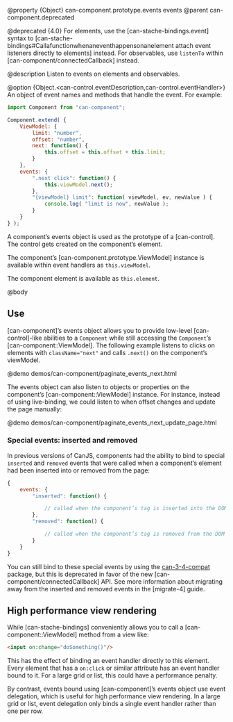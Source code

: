 @property {Object} can-component.prototype.events events
@parent can-component.deprecated

@deprecated {4.0} For elements, use the [can-stache-bindings.event] syntax to [can-stache-bindings#Callafunctionwhenaneventhappensonanelement attach event listeners directly to elements] instead. For observables, use `listenTo` within [can-component/connectedCallback] instead.

@description Listen to events on elements and observables.

@option {Object.<can-control.eventDescription,can-control.eventHandler>} An object of event names and methods
that handle the event. For example:

```js
import Component from "can-component";

Component.extend( {
	ViewModel: {
		limit: "number",
		offset: "number",
		next: function() {
			this.offset = this.offset + this.limit;
		}
	},
	events: {
		".next click": function() {
			this.viewModel.next();
		},
		"{viewModel} limit": function( viewModel, ev, newValue ) {
			console.log( "limit is now", newValue );
		}
	}
} );
```

A component’s events object is used as the prototype of a [can-control]. The control gets created on the component’s
element.

The component’s [can-component.prototype.ViewModel] instance is available within event handlers as `this.viewModel`.

The component element is available as `this.element`.


@body

## Use

[can-component]’s events object allows you to provide low-level [can-control]-like abilities to a `Component`
while still accessing the `Component`’s [can-component::ViewModel].  The following
example listens to clicks on elements with `className="next"` and calls `.next()` on the component’s viewModel.

@demo demos/can-component/paginate_events_next.html

The events object can also listen to objects or properties on the component’s [can-component::ViewModel] instance. For instance, instead
of using live-binding, we could listen to when offset changes and update the page manually:

@demo demos/can-component/paginate_events_next_update_page.html

### Special events: inserted and removed

In previous versions of CanJS, components had the ability to bind to special
`inserted` and `removed` events that were called when a component’s element had
been inserted into or removed from the page:

```js
{
	events: {
		"inserted": function() {

			// called when the component’s tag is inserted into the DOM
		},
		"removed": function() {

			// called when the component’s tag is removed from the DOM
		}
	}
}
```

You can still bind to these special events by using the
[can-3-4-compat](https://www.npmjs.com/package/can-3-4-compat) package, but this
is deprecated in favor of the new [can-component/connectedCallback] API. See
more information about migrating away from the inserted and removed events in
the [migrate-4] guide.

## High performance view rendering

While [can-stache-bindings] conveniently allows you to call a [can-component::ViewModel] method from a view like:

```html
<input on:change="doSomething()"/>
```

This has the effect of binding an event handler directly to this element. Every element that has a `on:click` or similar attribute has an event handler bound to it. For a large grid or list, this could have a performance penalty.

By contrast, events bound using [can-component]’s events object use event delegation, which is useful for high performance view rendering. In a large grid or list, event delegation only binds a single event handler rather than one per row.
